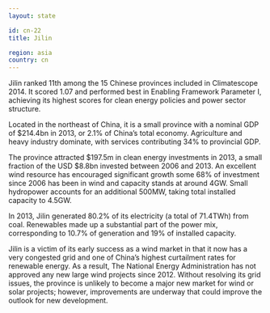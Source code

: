 ```yaml
---
layout: state

id: cn-22
title: Jilin

region: asia
country: cn
---
```

Jilin ranked 11th among the 15 Chinese provinces included in Climatescope 2014. It scored 1.07 and performed best in Enabling Framework Parameter I, achieving its highest scores for clean energy policies and power sector structure.

Located in the northeast of China, it is a small province with a nominal GDP of $214.4bn in 2013, or 2.1% of China’s total economy. Agriculture and heavy industry dominate, with services contributing 34% to provincial GDP.

The province attracted $197.5m in clean energy investments in 2013, a small fraction of the USD $8.8bn invested between 2006 and 2013. An excellent wind resource has encouraged significant growth some 68% of investment since 2006 has been in wind and capacity stands at around 4GW. Small hydropower accounts for an additional 500MW, taking total installed capacity to 4.5GW.

In 2013, Jilin generated 80.2% of its electricity (a total of 71.4TWh) from coal. Renewables made up a substantial part of the power mix, corresponding to 10.7% of generation and 19% of installed capacity.

Jilin is a victim of its early success as a wind market in that it now has a very congested grid and one of China’s highest curtailment rates for renewable energy. As a result, The National Energy Administration has not approved any new large wind projects since 2012. Without resolving its grid issues, the province is unlikely to become a major new market for wind or solar projects; however, improvements are underway that could improve the outlook for new development.
